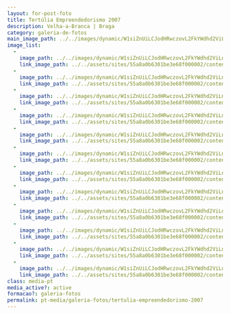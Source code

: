 ```yaml
---
layout: for-post-foto
title: Tertúlia Empreendedorismo 2007
description: Velha-a-Branca | Braga
category: galeria-de-fotos
main_image_path: ../../images/dynamic/W1siZnUiLCJodHRwczovL2FkYWdhd2ViLnMzLmFtYXpvbmF/p5300298ae66.jpg?sha=7bf7c92828bfe3ab
image_list: 
  - 
    image_path: ../../images/dynamic/W1siZnUiLCJodHRwczovL2FkYWdhd2ViLnMzLmFtYXpvbmF/p5300298ae66.jpg?sha=7bf7c92828bfe3ab
    link_image_path: ../../assets/sites/55a8a0b6301be3e68f000002/content_entry55a8a2cd301be39651000019/55a8a526301be3c993000109/files/p5300298f5b2.jpg?1450601521
  - 
    image_path: ../../images/dynamic/W1siZnUiLCJodHRwczovL2FkYWdhd2ViLnMzLmFtYXpvbmF/p5300299c56a.jpg?sha=31f684b7bca75ebe
    link_image_path: ../../assets/sites/55a8a0b6301be3e68f000002/content_entry55a8a2cd301be39651000019/55a8a52a301be3b76b00010e/files/p53002990b1d.jpg?1450601526
  - 
    image_path: ../../images/dynamic/W1siZnUiLCJodHRwczovL2FkYWdhd2ViLnMzLmFtYXpvbmF/p530030222a3.jpg?sha=97d492cf34f16efb
    link_image_path: ../../assets/sites/55a8a0b6301be3e68f000002/content_entry55a8a2cd301be39651000019/55a8a523301be3b5f0000106/files/p53003023f60.jpg?1450601536
  - 
    image_path: ../../images/dynamic/W1siZnUiLCJodHRwczovL2FkYWdhd2ViLnMzLmFtYXpvbmF/p53002960533.jpg?sha=7609606e932ad218
    link_image_path: ../../assets/sites/55a8a0b6301be3e68f000002/content_entry55a8a2cd301be39651000019/55a8a523301be3b5f0000105/files/p5300296d7d6.jpg?1450601546
  - 
    image_path: ../../images/dynamic/W1siZnUiLCJodHRwczovL2FkYWdhd2ViLnMzLmFtYXpvbmF/p5300309230a.jpg?sha=04a12c4e7f2c46b6
    link_image_path: ../../assets/sites/55a8a0b6301be3e68f000002/content_entry55a8a2cd301be39651000019/55a8a525301be3c993000108/files/p5300309d91f.jpg?1450601552
  - 
    image_path: ../../images/dynamic/W1siZnUiLCJodHRwczovL2FkYWdhd2ViLnMzLmFtYXpvbmF/p53003062d3e.jpg?sha=bf5539a1c96bbd20
    link_image_path: ../../assets/sites/55a8a0b6301be3e68f000002/content_entry55a8a2cd301be39651000019/55a8a521301be3897c000103/files/p5300306d91f.jpg?1450601552
  - 
    image_path: ../../images/dynamic/W1siZnUiLCJodHRwczovL2FkYWdhd2ViLnMzLmFtYXpvbmF/imagem7fa81.jpg?sha=10262ad925022086
    link_image_path: ../../assets/sites/55a8a0b6301be3e68f000002/content_entry55a8a2cd301be39651000019/55a8a528301be3a60a00010c/files/imagem74622.jpg?1450601556
  - 
    image_path: ../../images/dynamic/W1siZnUiLCJodHRwczovL2FkYWdhd2ViLnMzLmFtYXpvbmF/p5300314a1ff.jpg?sha=520cb1eb60141908
    link_image_path: ../../assets/sites/55a8a0b6301be3e68f000002/content_entry55a8a2cd301be39651000019/55a8a526301be3c99300010a/files/p5300314dfdd.jpg?1450601560
  - 
    image_path: ../../images/dynamic/W1siZnUiLCJodHRwczovL2FkYWdhd2ViLnMzLmFtYXpvbmF/p5300319c963.jpg?sha=d27b9cc9754d71ea
    link_image_path: ../../assets/sites/55a8a0b6301be3e68f000002/content_entry55a8a2cd301be39651000019/55a8a522301be3b5f0000104/files/p5300319dfdd.jpg?1450601560
  - 
    image_path: ../../images/dynamic/W1siZnUiLCJodHRwczovL2FkYWdhd2ViLnMzLmFtYXpvbmF/p5300312e429.jpg?sha=bcd2f20d738d306d
    link_image_path: ../../assets/sites/55a8a0b6301be3e68f000002/content_entry55a8a2cd301be39651000019/55a8a529301be3b76b00010d/files/p5300312c3d2.jpg?1450601566
  - 
    image_path: ../../images/dynamic/W1siZnUiLCJodHRwczovL2FkYWdhd2ViLnMzLmFtYXpvbmF/p5300322a498.jpg?sha=a741f60ef6d8177c
    link_image_path: ../../assets/sites/55a8a0b6301be3e68f000002/content_entry55a8a2cd301be39651000019/55a8a527301be3d5ce00010b/files/p530032248ae.jpg?1450601570
  - 
    image_path: ../../images/dynamic/W1siZnUiLCJodHRwczovL2FkYWdhd2ViLnMzLmFtYXpvbmF/p5300334316b.jpg?sha=34200f1b3043398a
    link_image_path: ../../assets/sites/55a8a0b6301be3e68f000002/content_entry55a8a2cd301be39651000019/55a8a524301be38a09000107/files/p530033448ae.jpg?1450601570
class: media-pt
media_active?: active
formacao?: galeria-fotos
permalink: pt-media/galeria-fotos/tertulia-empreendedorismo-2007
--- 
```


